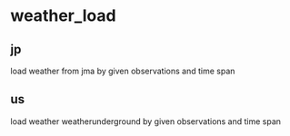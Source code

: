# weather_load
## jp
load weather from jma by given observations and time span

## us
load weather weatherunderground by given observations and time span

